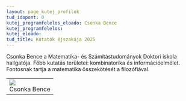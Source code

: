 ```yaml
---
layout: page_kutej_profilok
tud_idopont: 0
kutej_programfelelos_eloado: Csonka Bence
kutej_programfelelos: 
kutej_eloado:
tud_title: Kutatók éjszakája 2025
---
```


Csonka Bence a Matematika- és Számítástudományok Doktori iskola hallgatója. Főbb kutatás területei:  kombinatorika és információelmélet. Fontosnak tartja a matematika összekötését a filozófiával.


 <table class="picture">
<tr>
<td>

<div class="gallery">
    <img src="images/csonka_bence.jpg" max-width="250" max-height="200">
  <div class="desc">Csonka Bence</div>
</div>

</td>
</tr>
</table>
